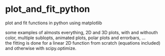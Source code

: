 # plot_and_fit_python
plot and fit functions in python using matplotlib

some examples of almosts everything, 2D and 3D plots, with and withouth color, multiple sublopts, animated plots, polar plots and errorbars, ... \
the fitting is done for a linear 2D function from scratch (equations included) and otherwise with scipy.optimize.
